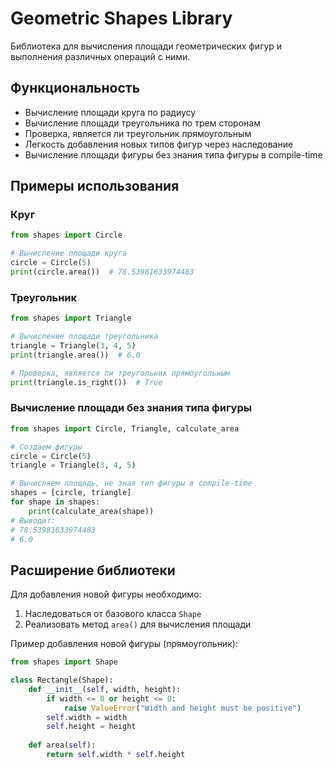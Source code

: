 # Geometric Shapes Library

Библиотека для вычисления площади геометрических фигур и выполнения различных операций с ними.

## Функциональность

- Вычисление площади круга по радиусу
- Вычисление площади треугольника по трем сторонам
- Проверка, является ли треугольник прямоугольным
- Легкость добавления новых типов фигур через наследование
- Вычисление площади фигуры без знания типа фигуры в compile-time

## Примеры использования

### Круг

```python
from shapes import Circle

# Вычисление площади круга
circle = Circle(5)
print(circle.area())  # 78.53981633974483
```

### Треугольник

```python
from shapes import Triangle

# Вычисление площади треугольника
triangle = Triangle(3, 4, 5)
print(triangle.area())  # 6.0

# Проверка, является ли треугольник прямоугольным
print(triangle.is_right())  # True
```

### Вычисление площади без знания типа фигуры

```python
from shapes import Circle, Triangle, calculate_area

# Создаем фигуры
circle = Circle(5)
triangle = Triangle(3, 4, 5)

# Вычисляем площадь, не зная тип фигуры в compile-time
shapes = [circle, triangle]
for shape in shapes:
    print(calculate_area(shape))
# Выводит:
# 78.53981633974483
# 6.0
```

## Расширение библиотеки

Для добавления новой фигуры необходимо:

1. Наследоваться от базового класса `Shape`
2. Реализовать метод `area()` для вычисления площади

Пример добавления новой фигуры (прямоугольник):

```python
from shapes import Shape

class Rectangle(Shape):
    def __init__(self, width, height):
        if width <= 0 or height <= 0:
            raise ValueError("Width and height must be positive")
        self.width = width
        self.height = height
        
    def area(self):
        return self.width * self.height
``` 